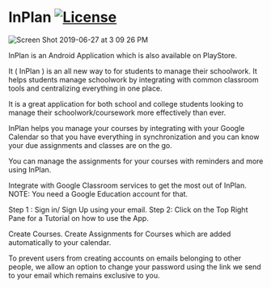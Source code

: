 # InPlan  [![License](https://img.shields.io/badge/License-Apache%202.0-blue.svg)](https://opensource.org/licenses/Apache-2.0)


![Screen Shot 2019-06-27 at 3 09 26 PM](https://user-images.githubusercontent.com/41021374/60255558-9ff7d080-98ed-11e9-9892-8410f8b8f8e5.png)

InPlan is an Android Application which is also available on PlayStore.

It ( InPlan ) is an all new way to for students to manage their schoolwork. It helps students manage schoolwork by integrating with common classroom tools and centralizing everything in one place.

It is a great application for both school and college students looking to manage their schoolwork/coursework more effectively than ever.

InPlan helps you manage your courses by integrating with your Google Calendar so that you have everything in synchronization and you can know your due assignments and classes are on the go. 


You can manage the assignments for your courses with reminders and more using InPlan.

Integrate with Google Classroom services to get the most out of InPlan.
NOTE: You need a Google Education account for that.

Step 1 : Sign in/ Sign Up using your email.
Step 2: Click on the Top Right Pane for a Tutorial on how to use the App.

Create Courses. Create Assignments for Courses which are added automatically to your calendar.

To prevent users from creating accounts on emails belonging to other people, we allow an option to change your password using the link we send to your email which remains exclusive to you.
